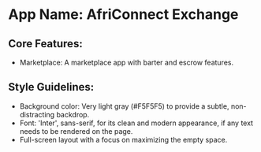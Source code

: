 # **App Name**: AfriConnect Exchange

## Core Features:

- Marketplace: A marketplace app with barter and escrow features.

## Style Guidelines:

- Background color: Very light gray (#F5F5F5) to provide a subtle, non-distracting backdrop.
- Font: 'Inter', sans-serif, for its clean and modern appearance, if any text needs to be rendered on the page.
- Full-screen layout with a focus on maximizing the empty space.